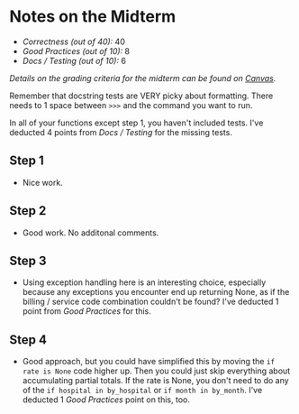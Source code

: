 # Notes on the Midterm

* _Correctness    (out of 40):_ 40
* _Good Practices (out of 10):_ 8
* _Docs / Testing (out of 10):_ 6

_Details on the grading criteria for the midterm can be found on [Canvas](https://canvas.slu.edu/courses/28045/rubrics/23671)._

Remember that docstring tests are VERY picky about formatting. There needs to 1 space between `>>>` and the command you want to run.

In all of your functions except step 1, you haven't included tests. I've deducted 4 points from _Docs / Testing_ for the missing tests.

## Step 1
* Nice work.

## Step 2
* Good work. No additonal comments.

## Step 3
* Using exception handling here is an interesting choice, especially because any exceptions you encounter end up returning None, as if the billing / service code combination couldn't be found? I've deducted 1 point from _Good Practices_ for this.

## Step 4
* Good approach, but you could have simplified this by moving the `if rate is None` code higher up.  Then you could just skip everything about accumulating partial totals. If the rate is None, you don't need to do any of the `if hospital in by_hospital` or `if month in by_month`.  I've deducted 1 _Good Practices_ point on this, too.